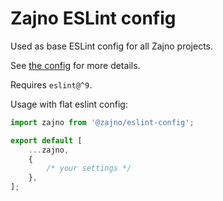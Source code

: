 # Zajno ESLint config

Used as base ESLint config for all Zajno projects.

See [the config](./base.mjs) for more details.

Requires `eslint@^9`.

Usage with flat eslint config:

```js
import zajno from '@zajno/eslint-config';

export default [
    ...zajno,
    {
        /* your settings */
    },
];
```
